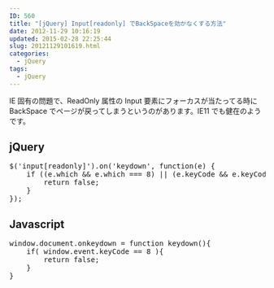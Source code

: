 ```yaml
---
ID: 560
title: "[jQuery] Input[readonly] でBackSpaceを効かなくする方法"
date: 2012-11-29 10:16:19
updated: 2015-02-28 22:25:44
slug: 20121129101619.html
categories:
  - jQuery
tags:
  - jQuery
---
```


IE 固有の問題で、ReadOnly 属性の Input 要素にフォーカスが当たってる時に BackSpace でページが戻ってしまうというのがあります。IE11 でも健在のようです。

<!--more-->
<h2>jQuery</h2>
<pre class="prettyprint linenums lang-js">
$('input[readonly]').on('keydown', function(e) {
    if ((e.which && e.which === 8) || (e.keyCode && e.keyCode === 8)) {
        return false;
    }
});
</pre>

<h2>Javascript</h2>
<pre class="prettyprint linenums lang-js">
window.document.onkeydown = function keydown(){
    if( window.event.keyCode == 8 ){
        return false;
    }
}
</pre>
